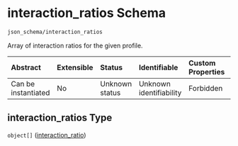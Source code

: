 # interaction\_ratios Schema

```txt
json_schema/interaction_ratios
```

Array of interaction ratios for the given profile.

| Abstract            | Extensible | Status         | Identifiable            | Custom Properties | Additional Properties | Access Restrictions | Defined In                                                                                                             |
| :------------------ | :--------- | :------------- | :---------------------- | :---------------- | :-------------------- | :------------------ | :--------------------------------------------------------------------------------------------------------------------- |
| Can be instantiated | No         | Unknown status | Unknown identifiability | Forbidden         | Allowed               | none                | [interaction\_ratios.schema.json](../../out/schemas/sub-schemas/interaction_ratios.schema.json "open original schema") |

## interaction\_ratios Type

`object[]` ([interaction\_ratio](interaction_ratios-interaction_ratio.md))
